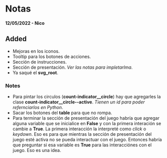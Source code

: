 # Notas

#### 12/05/2022 - Nico
## Added
  - Mejoras en los iconos.
  - Tooltip para los botones de acciones.
  - Sección de instrucciones.
  - Sección de presentación. _Ver las notas para impletarlma_.
  - Ya saqué el **svg_root**.


### Notes
  - Para pintar los circulos (**count-indicator__circle**) hay que agregarles la clase **count-indicator__circle--active**. _Tienen un id para poder refernciarlos en Python_.
  - Sacar los botones del **table** para que no rompa.
  - Para terminar la sección de presentación del juego habría que agregar alguna variable que se inicialice en **False** y con la primera interación se cambie a **True**. La primera interacción la interpreté como _click_ o _keydown_. Eso es para que mientras la sección de presentación del juego esté activa no se pueda interactuar con el juego. Entonces habría que preguntar si esa variable es **True** para las interacciónes con el juego. Eso es una idea.
